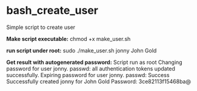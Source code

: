 # bash_create_user
Simple script to create user

<b>Make script executable:</b>
chmod +x make_user.sh

<b>run script under root:</b>
sudo ./make_user.sh jonny John Gold

<b>Get result with autogenerated password:</b>
Script run as root
Changing password for user jonny.
passwd: all authentication tokens updated successfully.
Expiring password for user jonny.
passwd: Success
Successfully created jonny for John Gold
Password: 3ce82113f15468ba@
